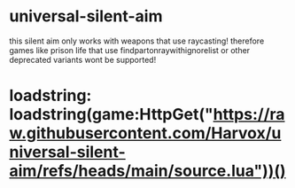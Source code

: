 # universal-silent-aim
this silent aim only works with weapons that use raycasting! therefore games like prison life that use findpartonraywithignorelist or other deprecated variants wont be supported!

# loadstring: loadstring(game:HttpGet("https://raw.githubusercontent.com/Harvox/universal-silent-aim/refs/heads/main/source.lua"))()

